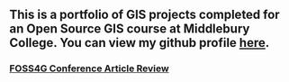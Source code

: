 ## This is a portfolio of GIS projects completed for an Open Source GIS course at Middlebury College. You can view my github profile [here](https://github.com/derrickburt).


### [FOSS4G Conference Article Review](derrick.github.io/blogs/foss4greview.md)
